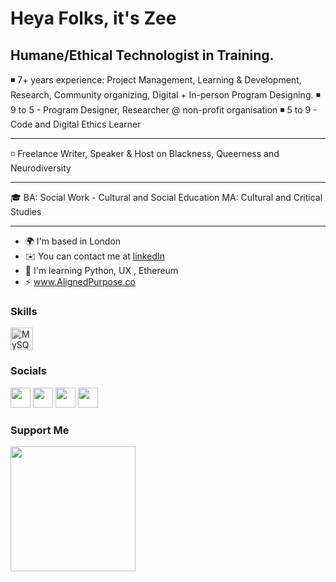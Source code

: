 Heya Folks, it's Zee
===========================================================================================================================

Humane/Ethical Technologist in Training. 
---------------------------------------------------------------------------------------------------------------------------
◾️ 7+ years experience:  Project Management, Learning & Development, Research, Community organizing, Digital + In-person Program Designing.
◾️ 9 to 5 - Program Designer, Researcher @ non-profit organisation
◾️ 5 to 9 - Code and Digital Ethics Learner

---------------------------------------------------------------------------------------------------------------------------

◽️ Freelance
Writer, Speaker & Host on Blackness, Queerness and Neurodiversity 

---------------------------------------------------------------------------------------------------------------------------
🎓 
BA: Social Work - Cultural and Social Education 
MA: Cultural and Critical Studies

---------------------------------------------------------------------------------------------------------------------------
* 🌍  I'm based in London
* ✉️  You can contact me at  [linkedIn](https://www.linkedin.com/in/zeemonteiro)
* 🧠  I'm learning Python, UX , Ethereum
* ⚡  www.AlignedPurpose.co

### Skills

<p align="left">
<a href="https://www.mysql.com/" target="_blank" rel="noreferrer"><img src="https://raw.githubusercontent.com/danielcranney/readme-generator/main/public/icons/skills/mysql-colored.svg" width="36" height="36" alt="MySQL" /></a>
</p>

### Socials

<p align="left"> <a href="https://www.github.com/monzeetech" target="_blank" rel="noreferrer"><img src="https://raw.githubusercontent.com/danielcranney/readme-generator/main/public/icons/socials/github.svg" width="32" height="32" /></a> <a href="http://www.instagram.com/qingsland" target="_blank" rel="noreferrer"><img src="https://raw.githubusercontent.com/danielcranney/readme-generator/main/public/icons/socials/instagram.svg" width="32" height="32" /></a> <a href="https://www.linkedin.com/in/zeemonteiro" target="_blank" rel="noreferrer"><img src="https://raw.githubusercontent.com/danielcranney/readme-generator/main/public/icons/socials/linkedin.svg" width="32" height="32" /></a> <a href="https://www.twitter.com/zi90" target="_blank" rel="noreferrer"><img src="https://raw.githubusercontent.com/danielcranney/readme-generator/main/public/icons/socials/twitter.svg" width="32" height="32" /></a></p>

### Support Me

<a href="https://www.buymeacoffee.com/ZeeMont"><img src="https://cdn.buymeacoffee.com/buttons/v2/default-yellow.png" width="200" /></a>
